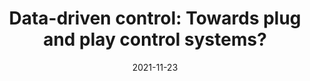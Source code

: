 ---
title: "Data-driven control: Towards plug and play control systems?"
collection: talks
type: "Talk"
permalink: /talks/2021-11-23-towards-plug-and-play
venue: "20th International Conference - Aviation and Cosmonautics "
date: 2021-11-23
# location: ""
---